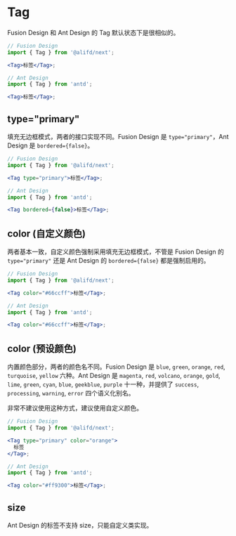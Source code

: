 # Tag

Fusion Design 和 Ant Design 的 Tag 默认状态下是很相似的。

```jsx
// Fusion Design
import { Tag } from '@alifd/next';

<Tag>标签</Tag>;
```

```jsx
// Ant Design
import { Tag } from 'antd';

<Tag>标签</Tag>;
```

## type="primary"

填充无边框模式，两者的接口实现不同。Fusion Design 是 `type="primary"`，Ant Design 是 `bordered={false}`。

```jsx
// Fusion Design
import { Tag } from '@alifd/next';

<Tag type="primary">标签</Tag>;
```

```jsx
// Ant Design
import { Tag } from 'antd';

<Tag bordered={false}>标签</Tag>;
```

## color (自定义颜色)

两者基本一致，自定义颜色强制采用填充无边框模式，不管是 Fusion Design 的 `type="primary"` 还是 Ant Design 的 `bordered={false}` 都是强制启用的。

```jsx
// Fusion Design
import { Tag } from '@alifd/next';

<Tag color="#66ccff">标签</Tag>;
```

```jsx
// Ant Design
import { Tag } from 'antd';

<Tag color="#66ccff">标签</Tag>;
```

## color (预设颜色)

内置颜色部分，两者的颜色名不同。Fusion Design 是 `blue`, `green`, `orange`, `red`, `turquoise`, `yellow` 六种。Ant Design 是 `magenta`, `red`, `volcano`, `orange`, `gold`, `lime`, `green`, `cyan`, `blue`, `geekblue`, `purple` 十一种，并提供了 `success`, `processing`, `warning`, `error` 四个语义化别名。

非常不建议使用这种方式，建议使用自定义颜色。

```jsx
// Fusion Design
import { Tag } from '@alifd/next';

<Tag type="primary" color="orange">
  标签
</Tag>;
```

```jsx
// Ant Design
import { Tag } from 'antd';

<Tag color="#ff9300">标签</Tag>;
```

## size

Ant Design 的标签不支持 size，只能自定义类实现。
